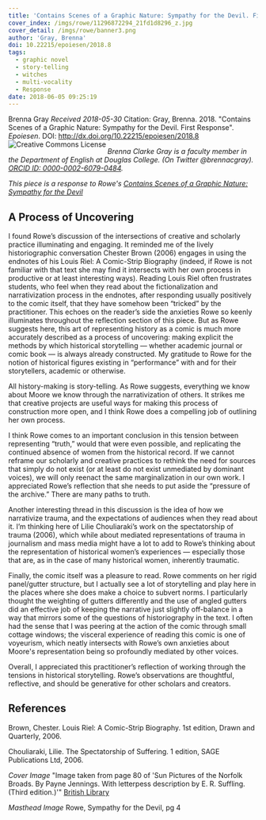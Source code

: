 ```yaml
---
title: 'Contains Scenes of a Graphic Nature: Sympathy for the Devil. First Response'
cover_index: /imgs/rowe/11296872294_21fd1d8296_z.jpg
cover_detail: /imgs/rowe/banner3.png
author: 'Gray, Brenna'
doi: 10.22215/epoiesen/2018.8
tags:
  - graphic novel
  - story-telling
  - witches
  - multi-vocality
  - Response
date: 2018-06-05 09:25:19
---
```



Brenna Gray
_Received 2018-05-30_
Citation: Gray, Brenna. 2018. "Contains Scenes of a Graphic Nature: Sympathy for the Devil. First Response". _Epoiesen_. DOI: http://dx.doi.org/10.22215/epoiesen/2018.8
<a rel="license" href="http://creativecommons.org/licenses/by/4.0/"><img alt="Creative Commons License" style="border-width:0" src="https://i.creativecommons.org/l/by/4.0/80x15.png" align="left" /></a><br />

_Brenna Clarke Gray is a faculty member in the Department of English at Douglas College. (On Twitter @brennacgray). [ORCID ID: 0000-0002-6079-0484](https://orcid.org/0000-0002-6079-0484)._

_This piece is a response to Rowe's [Contains Scenes of a Graphic Nature: Sympathy for the Devil](/2018/03/26/sympathy-for-the-devil/)_

## A Process of Uncovering

I found Rowe’s discussion of the intersections of creative and scholarly practice illuminating and engaging. It reminded me of the lively historiographic conversation Chester Brown (2006) engages in using the endnotes of his Louis Riel: A Comic-Strip Biography (indeed, if Rowe is not familiar with that text she may find it intersects with her own process in productive or at least interesting ways). Reading Louis Riel often frustrates students, who feel when they read about the fictionalization and narrativization process in the endnotes, after responding usually positively to the comic itself, that they have somehow been “tricked” by the practitioner. This echoes on the reader’s side the anxieties Rowe so keenly illuminates throughout the reflection section of this piece. But as Rowe suggests here, this art of representing history as a comic is much more accurately described as a process of uncovering: making explicit the methods by which historical storytelling — whether academic journal or comic book — is always already constructed. My gratitude to Rowe for the notion of historical figures existing in “performance” with and for their storytellers, academic or otherwise.

All history-making is story-telling. As Rowe suggests, everything we know about Moore we know through the narrativization of others. It strikes me that creative projects are useful ways for making this process of construction more open, and I think Rowe does a compelling job of outlining her own process.

I think Rowe comes to an important conclusion in this tension between representing “truth,” would that were even possible, and replicating the continued absence of women from the historical record. If we cannot reframe our scholarly and creative practices to rethink the need for sources that simply do not exist (or at least do not exist unmediated by dominant voices), we will only reenact the same marginalization in our own work. I appreciated Rowe’s reflection that she needs to put aside the “pressure of the archive.” There are many paths to truth.

Another interesting thread in this discussion is the idea of how we narrativize trauma, and the expectations of audiences when they read about it. I’m thinking here of Lilie Chouliaraki’s work on the spectatorship of trauma (2006), which while about mediated representations of trauma in journalism and mass media might have a lot to add to Rowe’s thinking about the representation of historical women’s experiences — especially those that are, as in the case of many historical women, inherently traumatic.

Finally, the comic itself was a pleasure to read. Rowe comments on her rigid panel/gutter structure, but I actually see a lot of storytelling and play here in the places where she does make a choice to subvert norms. I particularly thought the weighting of gutters differently and the use of angled gutters did an effective job of keeping the narrative just slightly off-balance in a way that mirrors some of the questions of historiography in the text. I often had the sense that I was peering at the action of the comic through small cottage windows; the visceral experience of reading this comic is one of voyeurism, which neatly intersects with Rowe’s own anxieties about Moore's representation being so profoundly mediated by other voices.

Overall, I appreciated this practitioner’s reflection of working through the tensions in historical storytelling. Rowe’s observations are thoughtful, reflective, and should be generative for other scholars and creators.

## References

Brown, Chester. Louis Riel: A Comic-Strip Biography. 1st edition, Drawn and Quarterly, 2006.

Chouliaraki, Lilie. The Spectatorship of Suffering. 1 edition, SAGE Publications Ltd, 2006.

_Cover Image_ "Image taken from page 80 of 'Sun Pictures of the Norfolk Broads. By Payne Jennings. With letterpess description by E. R. Suffling. (Third edition.)'" [British Library](https://www.flickr.com/photos/britishlibrary/11296872294/)

_Masthead Image_ Rowe, Sympathy for the Devil, pg 4
